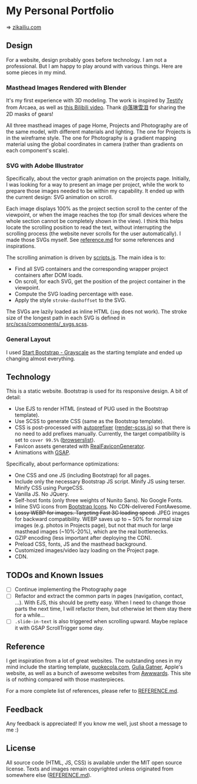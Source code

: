 My Personal Portfolio
=====================

=> [zikailiu.com](https://zikailiu.com)

## Design

For a website, design probably goes before technology.
I am not a professional. But I am happy to play around with various things.
Here are some pieces in my mind.

### Masthead Images Rendered with Blender

It's my first experience with 3D modeling.
The work is inspired by [Testify](https://www.youtube.com/watch?v=xkUN_9HFNPg) from Arcaea, as well
as [this Bilibili video](https://www.bilibili.com/video/BV1TS4y1W7sX).
Thank [@落琳雪泪](https://space.bilibili.com/36263054) for sharing the 2D masks of gears!

All three masthead images of page Home, Projects and Photography are of the same model, with different materials
and lighting.
The one for Projects is in the wireframe style.
The one for Photography is a gradient mapping material using the global coordinates in camera (rather than gradients
on each component's scale).

### SVG with Adobe Illustrator

Specifically, about the vector graph animation on the projects page.
Initially, I was looking for a way to present an image per project, while the work to prepare those images needed to be
within my capability.
It ended up with the current design: SVG animation on scroll.

Each image displays 100% as the project section scroll to the center of the viewpoint, or when the image reaches the top
(for small devices where the whole section cannot be completely shown in the view).
I think this helps locate the scrolling position to read the text, without interrupting the scrolling process
(the website never scrolls for the user automatically).
I made those SVGs myself. See [reference.md](REFERENCE.md) for some references and inspirations.

The scrolling animation is driven by [scripts.js](src/js/scripts.js). The main idea is to:

* Find all SVG containers and the corresponding wrapper project containers after DOM loads.
* On scroll, for each SVG, get the position of the project container in the viewpoint.
* Compute the SVG loading percentage with ease.
* Apply the style `stroke-dashoffset` to the SVG.

The SVGs are lazily loaded as inline HTML (`img` does not work).
The stroke size of the longest path in each SVG is defined
in [src/scss/components/_svgs.scss](src/scss/components/_svgs.scss).

### General Layout

I used [Start Bootstrap - Grayscale](https://github.com/StartBootstrap/startbootstrap-grayscale) as the starting
template and ended up changing almost everything.

## Technology

This is a static website. Bootstrap is used for its responsive design. A bit of detail:

* Use EJS to render HTML (instead of PUG used in the Bootstrap template).
* Use SCSS to generate CSS (same as the Bootstrap template).
* CSS is post-processed
  with [autoprefixer](https://github.com/postcss/autoprefixer) ([render-scss.js](scripts/render-scss.js))
  so that there is no need to add prefixes manually. Currently, the target compatibility is set
  to `cover 99.5%` ([browserslist](https://github.com/browserslist/browserslist)).
* Favicon assets generated with [RealFaviconGenerator](https://realfavicongenerator.net/#).
* Animations with [GSAP](https://greensock.com/gsap/).

Specifically, about performance optimizations:

* One CSS and one JS (including Bootstrap) for all pages.
* Include only the necessary Bootstrap JS script. Minify JS using terser. Minify CSS using PurgeCSS.
* Vanilla JS. No JQuery.
* Self-host fonts (only three weights of Nunito Sans). No Google Fonts.
* Inline SVG icons from [Bootstrap Icons](https://icons.getbootstrap.com). No CDN-delivered FontAwesome.
* ~~Lossy WEBP for images. Targeting Fast 3G loading speed.~~ JPEG images for backward compatibility. WEBP saves up to ~
  50% for normal size images (e.g. photos in Projects page), but not that much for large masthead images (~10%-20%),
  which are the real bottlenecks.
* GZIP encoding (less important after deploying the CDN).
* Preload CSS, fonts, JS and the masthead background.
* Customized images/video lazy loading on the Project page.
* CDN.

## TODOs and Known Issues

- [ ] Continue implementing the Photography page
- [ ] Refactor and extract the common parts in pages (navigation, contact, ...). With EJS, this should be pretty easy. When I need to change those parts the next time, I will refactor them, but otherwise let them stay there for a while...
- [ ] `.slide-in-text` is also triggered when scrolling upward. Maybe replace it with GSAP ScrollTrigger
  some day.

## Reference

I get inspiration from a lot of great websites. The outstanding ones in my mind include the starting template,
[quokecola.com](https://github.com/QuokeCola/QuokeCola.github.io), [Gulia Gatner](https://www.giuligartner.com/), Apple's
website, as well as a bunch of
awesome websites from [Awwwards](https://www.awwwards.com). This site is of nothing compared with those masterpieces.

For a more complete list of references, please refer to [REFERENCE.md](REFERENCE.md).

## Feedback

Any feedback is appreciated! If you know me well, just shoot a message to me :)

## License

All source code (HTML, JS, CSS) is available under the MIT open source license. Texts and images remain copyrighted
unless originated from somewhere else ([REFERENCE.md](REFERENCE.md)).

